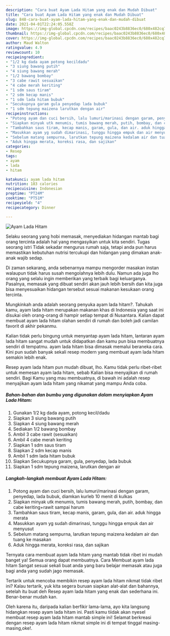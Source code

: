 ```yaml
---
description: "Cara buat Ayam Lada Hitam yang enak dan Mudah Dibuat"
title: "Cara buat Ayam Lada Hitam yang enak dan Mudah Dibuat"
slug: 848-cara-buat-ayam-lada-hitam-yang-enak-dan-mudah-dibuat
date: 2021-04-01T22:24:05.558Z
image: https://img-global.cpcdn.com/recipes/baac0243b8836ec0/680x482cq70/ayam-lada-hitam-foto-resep-utama.jpg
thumbnail: https://img-global.cpcdn.com/recipes/baac0243b8836ec0/680x482cq70/ayam-lada-hitam-foto-resep-utama.jpg
cover: https://img-global.cpcdn.com/recipes/baac0243b8836ec0/680x482cq70/ayam-lada-hitam-foto-resep-utama.jpg
author: Maud Walton
ratingvalue: 4.9
reviewcount: 10
recipeingredient:
- "1/2 kg dada ayam potong kecildadu"
- "3 siung bawang putih"
- "4 siung bawang merah"
- "1/2 bawang bombay"
- "3 cabe rawit sesuaikan"
- "4 cabe merah keriting"
- "1 sdm saus tiram"
- "2 sdm kecap manis"
- "1 sdm lada hitam bubuk"
- "Secukupnya garam gula penyedap lada bubuk"
- "1 sdm tepung maizena larutkan dengan air"
recipeinstructions:
- "Potong ayam dan cuci bersih, lalu lumuri/marinasi dengan garam, penyedap, lada bubuk, diamkan kurleb 10 menit di kulkas"
- "Siapkan minyak utk menumis, tumis bawang merah, putih, bombay, dan cabe keriting+rawit sampai harum"
- "Tambahkan saus tiram, kecap manis, garam, gula, dan air. aduk hingga merata"
- "Masukkan ayam yg sudah dimarinasi, tunggu hingga empuk dan air menyusut"
- "Sebelum matang sempurna, larutkan tepung maizena kedalam air dan tuang ke masakan"
- "Aduk hingga merata, koreksi rasa, dan sajikan"
categories:
- Resep
tags:
- ayam
- lada
- hitam

katakunci: ayam lada hitam 
nutrition: 183 calories
recipecuisine: Indonesian
preptime: "PT24M"
cooktime: "PT51M"
recipeyield: "4"
recipecategory: Dinner

---
```



![Ayam Lada Hitam](https://img-global.cpcdn.com/recipes/baac0243b8836ec0/680x482cq70/ayam-lada-hitam-foto-resep-utama.jpg)

Selaku seorang yang hobi memasak, menyediakan hidangan mantab bagi orang tercinta adalah hal yang mengasyikan untuk kita sendiri. Tugas seorang istri Tidak sekadar mengurus rumah saja, tetapi anda pun harus memastikan kebutuhan nutrisi tercukupi dan hidangan yang dimakan anak-anak wajib sedap.

Di zaman  sekarang, anda sebenarnya mampu mengorder masakan instan walaupun tidak harus susah mengolahnya lebih dulu. Namun ada juga lho orang yang selalu ingin memberikan yang terbaik bagi keluarganya. Pasalnya, memasak yang dibuat sendiri akan jauh lebih bersih dan kita juga bisa menyesuaikan hidangan tersebut sesuai makanan kesukaan orang tercinta. 



Mungkinkah anda adalah seorang penyuka ayam lada hitam?. Tahukah kamu, ayam lada hitam merupakan makanan khas di Indonesia yang saat ini disukai oleh orang-orang di hampir setiap tempat di Nusantara. Kalian dapat membuat ayam lada hitam olahan sendiri di rumah dan boleh jadi camilan favorit di akhir pekanmu.

Kalian tidak perlu bingung untuk menyantap ayam lada hitam, lantaran ayam lada hitam sangat mudah untuk didapatkan dan kamu pun bisa membuatnya sendiri di tempatmu. ayam lada hitam bisa dimasak memalui beraneka cara. Kini pun sudah banyak sekali resep modern yang membuat ayam lada hitam semakin lebih enak.

Resep ayam lada hitam pun mudah dibuat, lho. Kamu tidak perlu ribet-ribet untuk memesan ayam lada hitam, sebab Kalian bisa menyajikan di rumah sendiri. Bagi Kamu yang mau membuatnya, di bawah ini adalah resep menyajikan ayam lada hitam yang nikamat yang mampu Anda coba.

<!--inarticleads1-->

##### Bahan-bahan dan bumbu yang digunakan dalam menyiapkan Ayam Lada Hitam:

1. Gunakan 1/2 kg dada ayam, potong kecil/dadu
1. Siapkan 3 siung bawang putih
1. Siapkan 4 siung bawang merah
1. Sediakan 1/2 bawang bombay
1. Ambil 3 cabe rawit (sesuaikan)
1. Ambil 4 cabe merah keriting
1. Siapkan 1 sdm saus tiram
1. Siapkan 2 sdm kecap manis
1. Ambil 1 sdm lada hitam bubuk
1. Siapkan Secukupnya garam, gula, penyedap, lada bubuk
1. Siapkan 1 sdm tepung maizena, larutkan dengan air




<!--inarticleads2-->

##### Langkah-langkah membuat Ayam Lada Hitam:

1. Potong ayam dan cuci bersih, lalu lumuri/marinasi dengan garam, penyedap, lada bubuk, diamkan kurleb 10 menit di kulkas
1. Siapkan minyak utk menumis, tumis bawang merah, putih, bombay, dan cabe keriting+rawit sampai harum
1. Tambahkan saus tiram, kecap manis, garam, gula, dan air. aduk hingga merata
1. Masukkan ayam yg sudah dimarinasi, tunggu hingga empuk dan air menyusut
1. Sebelum matang sempurna, larutkan tepung maizena kedalam air dan tuang ke masakan
1. Aduk hingga merata, koreksi rasa, dan sajikan




Ternyata cara membuat ayam lada hitam yang mantab tidak ribet ini mudah banget ya! Semua orang dapat membuatnya. Cara Membuat ayam lada hitam Sangat sesuai sekali buat anda yang baru belajar memasak atau juga bagi anda yang sudah jago memasak.

Tertarik untuk mencoba membikin resep ayam lada hitam nikmat tidak ribet ini? Kalau tertarik, yuk kita segera buruan siapkan alat-alat dan bahannya, setelah itu buat deh Resep ayam lada hitam yang enak dan sederhana ini. Benar-benar mudah kan. 

Oleh karena itu, daripada kalian berfikir lama-lama, ayo kita langsung hidangkan resep ayam lada hitam ini. Pasti kamu tiidak akan nyesel membuat resep ayam lada hitam mantab simple ini! Selamat berkreasi dengan resep ayam lada hitam nikmat simple ini di tempat tinggal masing-masing,oke!.

